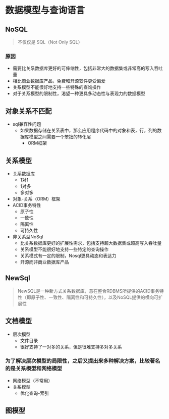 # 数据模型与查询语言
## NoSQL 
> 不仅仅是 SQL（Not Only SQL）
### 原因
* 需要比关系数据库更好的可伸缩性，包括非常大的数据集或非常高的写入吞吐量
* 相比商业数据库产品，免费和开源软件更受偏爱
* 关系模型不能很好地支持一些特殊的查询操作
* 对于关系模型的限制性，渴望一种更具多动态性与表现力的数据模型
## 对象关系不匹配
* sql兼容性问题
   * 如果数据存储在关系表中，那么应用程序代码中的对象和表，行，列的数据库模型之间需要一个笨拙的转化层
      * ORM框架
## 关系模型
* 关系数据库
  * 1对1
  * 1对多
  * 多对多
* 对象-关系（ORM）框架
* ACID事务特性
  * 原子性
  * 一致性
  * 隔离性
  * 可持久性
* 非关系型NoSql
  * 比关系数据库更好的扩展性需求，包括支持超大数据集或超高写入吞吐量
  * 关系模型不能很好地支持一些特定的查询操作
  * 关系模式有一定的限制，Nosql更具动态和表达力
  * 开源而非商业数据库产品
## NewSql
> NewSQL是一种新方式关系数据库，意在整合RDBMS所提供的ACID事务特性（即原子性、一致性、隔离性和可持久性），以及NoSQL提供的横向可扩展性

## 文档模型
* 层次模型
  * 文件目录
  * 很好支持了一对多的关系，但是很难支持多对多关系
### 为了解决层次模型的局限性，之后又提出来多种解决方案，比较著名的是关系模型和网络模型
* 网络模型（不常用）
* 关系模型
  * 优化查询-索引

## 图模型
